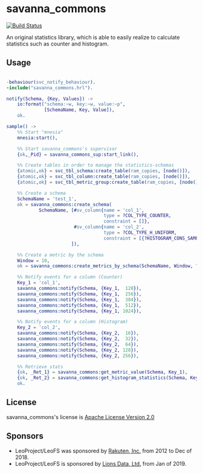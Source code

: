 # **savanna_commons**

[![Build Status](https://travis-ci.org/leo-project/savanna_commons.svg?branch=develop)](http://travis-ci.org/leo-project/savanna_commons)

An original statistics library, which is able to easily realize to calculate statistics such as counter and histogram.

## Usage

```erlang

-behaviour(svc_notify_behaviour).
-include("savanna_commons.hrl").

notify(Schema, {Key, Values}) ->
    io:format("schema:~w, key:~w, value:~p",
              [SchemaName, Key, Value]),
    ok.

sample() ->
    %% Start "mnesia"
    mnesia:start(),

    %% Start savanna_commons's supervisor
    {ok,_Pid} = savanna_commons_sup:start_link(),

    %% Create tables in order to manage the statistics-schemas
    {atomic,ok} = svc_tbl_schema:create_table(ram_copies, [node()]),
    {atomic,ok} = svc_tbl_column:create_table(ram_copies, [node()]),
    {atomic,ok} = svc_tbl_metric_group:create_table(ram_copies, [node()]),

    %% Create a schema
    SchemaName = 'test_1',
    ok = savanna_commons:create_schema(
            SchemaName, [#sv_column{name = 'col_1',
                                    type = ?COL_TYPE_COUNTER,
                                    constraint = []},
                         #sv_column{name = 'col_2',
                                    type = ?COL_TYPE_H_UNIFORM,
                                    constraint = [{?HISTOGRAM_CONS_SAMPLE, 3000}]}
                        ]),

    %% Create a metric by the schema
    Window = 10,
    ok = savanna_commons:create_metrics_by_schema(SchemaName, Window, ?MODULE),

    %% Notify events for a column (Counter)
    Key_1 = 'col_1',
    savanna_commons:notify(Schema, {Key_1,  128}),
    savanna_commons:notify(Schema, {Key_1,  256}),
    savanna_commons:notify(Schema, {Key_1,  384}),
    savanna_commons:notify(Schema, {Key_1,  512}),
    savanna_commons:notify(Schema, {Key_1, 1024}),

    %% Notify events for a column (Histogram)
    Key_2 = 'col_2',
    savanna_commons:notify(Schema, {Key_2,  16}),
    savanna_commons:notify(Schema, {Key_2,  32}),
    savanna_commons:notify(Schema, {Key_2,  64}),
    savanna_commons:notify(Schema, {Key_2, 128}),
    savanna_commons:notify(Schema, {Key_2, 256}),

    %% Retrieve stats
    {ok, _Ret_1} = savanna_commons:get_metric_value(Schema, Key_1),
    {ok, _Ret_2} = savanna_commons:get_histogram_statistics(Schema, Key_2),
    ok.

```

## License

savanna_commons's license is [Apache License Version 2.0](http://www.apache.org/licenses/LICENSE-2.0.html)

## Sponsors

* LeoProject/LeoFS was sponsored by [Rakuten, Inc.](https://global.rakuten.com/corp/) from 2012 to Dec of 2018.
* LeoProject/LeoFS is sponsored by [Lions Data, Ltd.](https://lions-data.com/) from Jan of 2019.